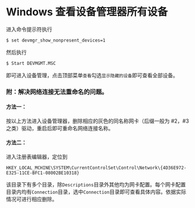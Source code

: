# Windows 查看设备管理器所有设备

进入命令提示符执行
```cmd
$ set devmgr_show_nonpresent_devices=1
```
然后执行
```cmd
$ Start DEVMGMT.MSC
```
即可进入设备管理，点击顶部菜单`查看`勾选`显示隐藏的设备`即可查看全部设备。
### 附：解决网络连接无法重命名的问题。
#### 方法一：
按以上方法进入设备管理器，删除相应的灰色的同名称网卡（后缀一般为 #2，#3 之类）驱动，重启后即可重命名网络连接名称。
#### 方法二：
进入注册表编辑器，定位到
```
HKEY_LOCAL_MCHINE\SYSTEM\CurrentControlSet\Control\Network\{4D36E972-E325-11CE-BFC1-08002BE10318}
```
该目录下有多个目录，除`Descriptions`目录外其他均为网卡配置。每个网卡配置目录内均有`Connection`目录，选中`Connection`目录即可查看具体内容。依据实际情况可进行相应删除。
